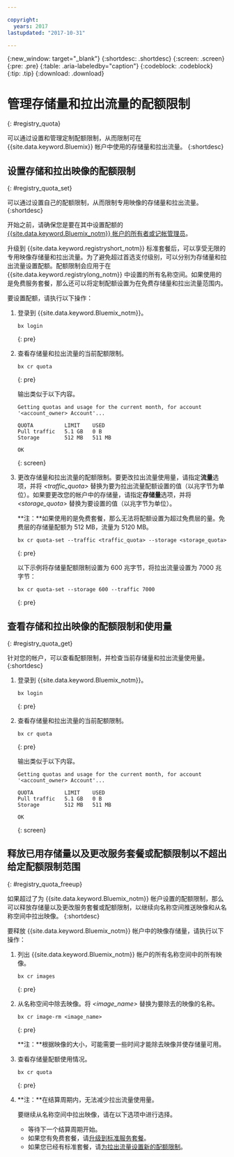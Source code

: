 ```yaml
---

copyright:
  years: 2017
lastupdated: "2017-10-31"

---
```


{:new_window: target="_blank"}
{:shortdesc: .shortdesc}
{:screen: .screen}
{:pre: .pre}
{:table: .aria-labeledby="caption"}
{:codeblock: .codeblock}
{:tip: .tip}
{:download: .download}


# 管理存储量和拉出流量的配额限制
{: #registry_quota}

可以通过设置和管理定制配额限制，从而限制可在 {{site.data.keyword.Bluemix}} 帐户中使用的存储量和拉出流量。
{:shortdesc}


## 设置存储和拉出映像的配额限制
{: #registry_quota_set}

可以通过设置自己的配额限制，从而限制专用映像的存储量和拉出流量。
{:shortdesc}

开始之前，请确保您是要在其中设置配额的 [{{site.data.keyword.Bluemix_notm}} 帐户的所有者或记帐管理员](../../iam/users_roles.html#userroles)。

升级到 {{site.data.keyword.registryshort_notm}} 标准套餐后，可以享受无限的专用映像存储量和拉出流量。为了避免超过首选支付级别，可以分别为存储量和拉出流量设置配额。配额限制会应用于在 {{site.data.keyword.registrylong_notm}} 中设置的所有名称空间。如果使用的是免费服务套餐，那么还可以将定制配额设置为在免费存储量和拉出流量范围内。

要设置配额，请执行以下操作：

1.  登录到 {{site.data.keyword.Bluemix_notm}}。

    ```
    bx login
    ```
    {: pre}

2.  查看存储量和拉出流量的当前配额限制。

    ```
    bx cr quota
    ```
    {: pre}

    输出类似于以下内容。


    ```
    Getting quotas and usage for the current month, for account '<account_owner> Account'...

    QUOTA          LIMIT    USED
    Pull traffic   5.1 GB   0 B
    Storage        512 MB   511 MB

    OK
    ```
    {: screen}

3.  更改存储量和拉出流量的配额限制。要更改拉出流量使用量，请指定**流量**选项，并将 _&lt;traffic_quota&gt;_ 替换为要为拉出流量配额设置的值（以兆字节为单位）。如果要更改您的帐户中的存储量，请指定**存储量**选项，并将 _&lt;storage_quota&gt;_ 替换为要设置的值（以兆字节为单位）。


    **注：**如果使用的是免费套餐，那么无法将配额设置为超过免费层的量。免费层的存储量配额为 512 MB，流量为 5120 MB。

    ```
    bx cr quota-set --traffic <traffic_quota> --storage <storage_quota>
    ```
    {: pre}

    以下示例将存储量配额限制设置为 600 兆字节，将拉出流量设置为 7000 兆字节：


    ```
    bx cr quota-set --storage 600 --traffic 7000
    ```
    {: pre}


## 查看存储和拉出映像的配额限制和使用量
{: #registry_quota_get}

针对您的帐户，可以查看配额限制，并检查当前存储量和拉出流量使用量。
{:shortdesc}

1.  登录到 {{site.data.keyword.Bluemix_notm}}。

    ```
    bx login
    ```
    {: pre}

2.  查看存储量和拉出流量的当前配额限制。

    ```
    bx cr quota
    ```
    {: pre}

    输出类似于以下内容。


    ```
    Getting quotas and usage for the current month, for account '<account_owner> Account'...

    QUOTA          LIMIT    USED
    Pull traffic   5.1 GB   0 B
    Storage        512 MB   511 MB

    OK
    ```
    {: screen}


## 释放已用存储量以及更改服务套餐或配额限制以不超出给定配额限制范围
{: #registry_quota_freeup}

如果超过了为 {{site.data.keyword.Bluemix_notm}} 帐户设置的配额限制，那么可以释放存储量以及更改服务套餐或配额限制，以继续向名称空间推送映像和从名称空间中拉出映像。
{:shortdesc}

要释放 {{site.data.keyword.Bluemix_notm}} 帐户中的映像存储量，请执行以下操作：

1.  列出 {{site.data.keyword.Bluemix_notm}} 帐户的所有名称空间中的所有映像。

    ```
    bx cr images
    ```
    {: pre}

2.  从名称空间中除去映像。将 _&lt;image_name&gt;_ 替换为要除去的映像的名称。


    ```
    bx cr image-rm <image_name>
    ```
    {: pre}

    **注：**根据映像的大小，可能需要一些时间才能除去映像并使存储量可用。

3.  查看存储量配额使用情况。

    ```
    bx cr quota
    ```
    {: pre}

4. **注：**在结算周期内，无法减少拉出流量使用量。

    要继续从名称空间中拉出映像，请在以下选项中进行选择。

    -   等待下一个结算周期开始。
    -   如果您有免费套餐，请[升级到标准服务套餐](registry_overview.html#registry_plan_upgrade)。
    -   如果您已经有标准套餐，请[为拉出流量设置新的配额限制](#registry_quota_set)。
